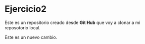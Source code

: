 # Ejercicio2

Este es un repositorio creado desde **Git Hub** que voy a clonar a mi reposotorio local.

Este es un nuevo cambio.
